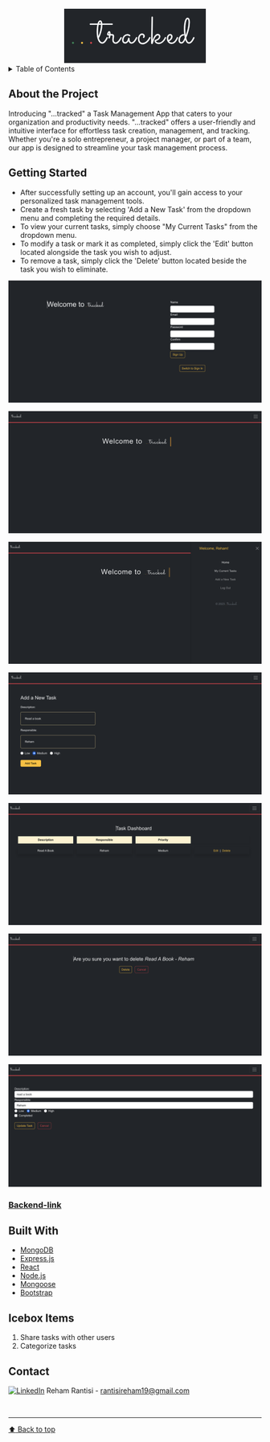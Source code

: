 <!-- PROJECT LOGO -->
<br />
<div align="center">
    <img src="/src/images/logo.png" alt="...tracked">
</div>

<!-- TABLE OF CONTENTS -->

<details>
  <summary>Table of Contents</summary>

  <ol>
    <li><a href="#about-the-project">About The Project</a>
    <li><a href="#getting-started">Getting Started</a></li>
    <li><a href="#built-with">Built With</a></li>
    <li><a href="#icebox">Ice Box</a></li>
    <li><a href="#contact">Contact</a></li>
  </ol>
</details>

<!-- CONTENT -->

## About the Project

Introducing "...tracked" a Task Management App that caters to your organization and productivity needs. "...tracked" offers a user-friendly and intuitive interface for effortless task creation, management, and tracking. Whether you're a solo entrepreneur, a project manager, or part of a team, our app is designed to streamline your task management process.

## Getting Started

- After successfully setting up an account, you'll gain access to your personalized task management tools.
- Create a fresh task by selecting 'Add a New Task' from the dropdown menu and completing the required details.
- To view your current tasks, simply choose "My Current Tasks" from the dropdown menu.
- To modify a task or mark it as completed, simply click the 'Edit' button located alongside the task you wish to adjust.
- To remove a task, simply click the 'Delete' button located beside the task you wish to eliminate.

![...tracked-App](/src/images/11.png)

![...tracked-App](/src/images/222.png)

![...tracked-App](/src/images/33.png)

![...tracked-App](/src/images/44.png)

![...tracked-App](/src/images/55.png)

![...tracked-App](/src/images/66.png)

![...tracked-App](/src/images/77.png)

### [Backend-link]("https://github.com/Rrantisi/task-manager-backend")

## Built With

- [MongoDB](https://www.mongodb.com/) 
- [Express.js](https://expressjs.com/)
- [React](https://reactjs.org/)
- [Node.js](https://nodejs.org/)
- [Mongoose](https://mongoosejs.com/)
- [Bootstrap](https://getbootstrap.com/)

## Icebox Items

1. Share tasks with other users
2. Categorize tasks

## Contact

[![LinkedIn](https://img.shields.io/badge/-LinkedIn-blue?style=flat-square&logo=Linkedin&logoColor=white&link=https://www.linkedin.com/in/rehamrantisi/)](https://www.linkedin.com/in/rehamrantisi/) Reham Rantisi - rantisireham19@gmail.com

<br><hr>
[:arrow_up: Back to top](#ReadMe)
